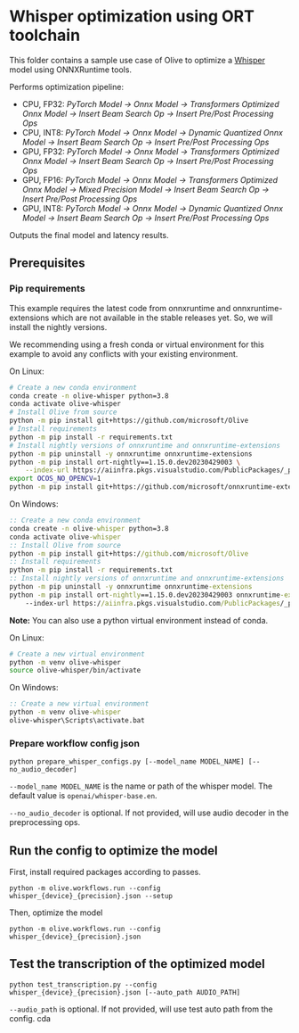 # Whisper optimization using ORT toolchain
This folder contains a sample use case of Olive to optimize a [Whisper](https://huggingface.co/openai/whisper-base) model using ONNXRuntime tools.

Performs optimization pipeline:
- CPU, FP32: *PyTorch Model -> Onnx Model -> Transformers Optimized Onnx Model -> Insert Beam Search Op -> Insert Pre/Post Processing Ops*
- CPU, INT8: *PyTorch Model -> Onnx Model -> Dynamic Quantized Onnx Model -> Insert Beam Search Op -> Insert Pre/Post Processing Ops*
- GPU, FP32: *PyTorch Model -> Onnx Model -> Transformers Optimized Onnx Model -> Insert Beam Search Op -> Insert Pre/Post Processing Ops*
- GPU, FP16: *PyTorch Model -> Onnx Model -> Transformers Optimized Onnx Model -> Mixed Precision Model -> Insert Beam Search Op -> Insert Pre/Post Processing Ops*
- GPU, INT8: *PyTorch Model -> Onnx Model -> Dynamic Quantized Onnx Model -> Insert Beam Search Op -> Insert Pre/Post Processing Ops*

Outputs the final model and latency results.

## Prerequisites
### Pip requirements
This example requires the latest code from onnxruntime and onnxruntime-extensions which are not available in the stable releases yet. So, we
will install the nightly versions.

We recommending using a fresh conda or virtual environment for this example to avoid any conflicts with your existing environment.

On Linux:
```bash
# Create a new conda environment
conda create -n olive-whisper python=3.8
conda activate olive-whisper
# Install Olive from source
python -m pip install git+https://github.com/microsoft/Olive
# Install requirements
python -m pip install -r requirements.txt
# Install nightly versions of onnxruntime and onnxruntime-extensions
python -m pip uninstall -y onnxruntime onnxruntime-extensions
python -m pip install ort-nightly==1.15.0.dev20230429003 \
    --index-url https://aiinfra.pkgs.visualstudio.com/PublicPackages/_packaging/ORT-Nightly/pypi/simple/
export OCOS_NO_OPENCV=1
python -m pip install git+https://github.com/microsoft/onnxruntime-extensions.git
```

On Windows:
```cmd
:: Create a new conda environment
conda create -n olive-whisper python=3.8
conda activate olive-whisper
:: Install Olive from source
python -m pip install git+https://github.com/microsoft/Olive
:: Install requirements
python -m pip install -r requirements.txt
:: Install nightly versions of onnxruntime and onnxruntime-extensions
python -m pip uninstall -y onnxruntime onnxruntime-extensions
python -m pip install ort-nightly==1.15.0.dev20230429003 onnxruntime-extensions==0.8.0.303816 ^
    --index-url https://aiinfra.pkgs.visualstudio.com/PublicPackages/_packaging/ORT-Nightly/pypi/simple/
```

**Note:** You can also use a python virtual environment instead of conda.

On Linux:
```bash
# Create a new virtual environment
python -m venv olive-whisper
source olive-whisper/bin/activate
```

On Windows:
```cmd
:: Create a new virtual environment
python -m venv olive-whisper
olive-whisper\Scripts\activate.bat
```

### Prepare workflow config json
```
python prepare_whisper_configs.py [--model_name MODEL_NAME] [--no_audio_decoder]
```

`--model_name MODEL_NAME` is the name or path of the whisper model. The default value is `openai/whisper-base.en`.

`--no_audio_decoder` is optional. If not provided, will use audio decoder in the preprocessing ops.

## Run the config to optimize the model
First, install required packages according to passes.
```
python -m olive.workflows.run --config whisper_{device}_{precision}.json --setup
```

Then, optimize the model
```
python -m olive.workflows.run --config whisper_{device}_{precision}.json
```

## Test the transcription of the optimized model
```
python test_transcription.py --config whisper_{device}_{precision}.json [--auto_path AUDIO_PATH]
```

`--audio_path` is optional. If not provided, will use test auto path from the config.
cda
